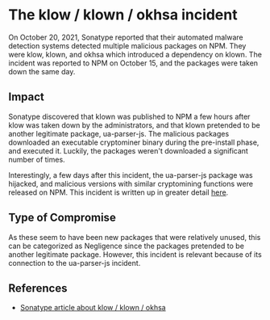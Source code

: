 <!-- cSpell:ignore klow klown Sonatype okhsa cryptominer -->
# The klow / klown / okhsa incident

On October 20, 2021, Sonatype reported that their automated malware detection
systems detected multiple malicious packages on NPM. They were klow, klown, and
okhsa which introduced a dependency on klown. The incident was reported to NPM
on October 15, and the packages were taken down the same day.

## Impact

Sonatype discovered that klown was published to NPM a few hours after klow was
taken down by the administrators, and that klown pretended to be another
legitimate package, ua-parser-js. The malicious packages downloaded an
executable cryptominer binary during the pre-install phase, and executed it.
Luckily, the packages weren't downloaded a significant number of times.

Interestingly, a few days after this incident, the ua-parser-js package was
hijacked, and malicious versions with similar cryptomining functions were
released on NPM. This incident is written up in greater detail
[here](ua-parser-js.md).

## Type of Compromise

As these seem to have been new packages that were relatively unused, this can be
categorized as Negligence since the packages pretended to be another legitimate
package. However, this incident is relevant because of its connection to the
ua-parser-js incident.

## References

- [Sonatype article about klow / klown / okhsa](https://blog.sonatype.com/newly-found-npm-malware-mines-cryptocurrency-on-windows-linux-macos-devices)